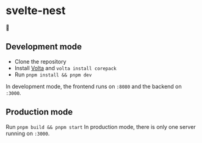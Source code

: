 # svelte-nest

👀

## Development mode

- Clone the repository
- Install [Volta](https://volta.sh) and `volta install corepack`
- Run `pnpm install && pnpm dev`

In development mode, the frontend runs on `:8080` and the backend on `:3000`.

## Production mode

Run `pnpm build && pnpm start`
In production mode, there is only one server running on `:3000`.
